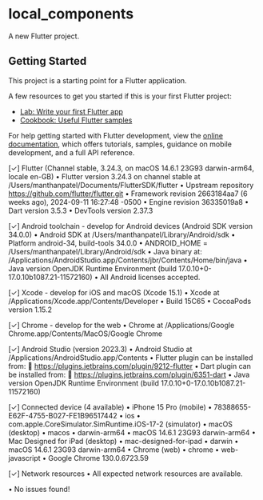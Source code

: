 # local_components

A new Flutter project.

## Getting Started

This project is a starting point for a Flutter application.

A few resources to get you started if this is your first Flutter project:

- [Lab: Write your first Flutter app](https://docs.flutter.dev/get-started/codelab)
- [Cookbook: Useful Flutter samples](https://docs.flutter.dev/cookbook)

For help getting started with Flutter development, view the
[online documentation](https://docs.flutter.dev/), which offers tutorials,
samples, guidance on mobile development, and a full API reference.




[✓] Flutter (Channel stable, 3.24.3, on macOS 14.6.1 23G93 darwin-arm64, locale en-GB)
• Flutter version 3.24.3 on channel stable at /Users/manthanpatel/Documents/FlutterSDK/flutter
• Upstream repository https://github.com/flutter/flutter.git
• Framework revision 2663184aa7 (6 weeks ago), 2024-09-11 16:27:48 -0500
• Engine revision 36335019a8
• Dart version 3.5.3
• DevTools version 2.37.3

[✓] Android toolchain - develop for Android devices (Android SDK version 34.0.0)
• Android SDK at /Users/manthanpatel/Library/Android/sdk
• Platform android-34, build-tools 34.0.0
• ANDROID_HOME = /Users/manthanpatel/Library/Android/sdk
• Java binary at: /Applications/AndroidStudio.app/Contents/jbr/Contents/Home/bin/java
• Java version OpenJDK Runtime Environment (build 17.0.10+0-17.0.10b1087.21-11572160)
• All Android licenses accepted.

[✓] Xcode - develop for iOS and macOS (Xcode 15.1)
• Xcode at /Applications/Xcode.app/Contents/Developer
• Build 15C65
• CocoaPods version 1.15.2

[✓] Chrome - develop for the web
• Chrome at /Applications/Google Chrome.app/Contents/MacOS/Google Chrome

[✓] Android Studio (version 2023.3)
• Android Studio at /Applications/AndroidStudio.app/Contents
• Flutter plugin can be installed from:
🔨 https://plugins.jetbrains.com/plugin/9212-flutter
• Dart plugin can be installed from:
🔨 https://plugins.jetbrains.com/plugin/6351-dart
• Java version OpenJDK Runtime Environment (build 17.0.10+0-17.0.10b1087.21-11572160)

[✓] Connected device (4 available)
• iPhone 15 Pro (mobile)          • 78388655-E62F-4755-B027-FE1B96517442 • ios            • com.apple.CoreSimulator.SimRuntime.iOS-17-2 (simulator)
• macOS (desktop)                 • macos                                • darwin-arm64   • macOS 14.6.1 23G93 darwin-arm64
• Mac Designed for iPad (desktop) • mac-designed-for-ipad                • darwin         • macOS 14.6.1 23G93 darwin-arm64
• Chrome (web)                    • chrome                               • web-javascript • Google Chrome 130.0.6723.59

[✓] Network resources
• All expected network resources are available.

• No issues found!